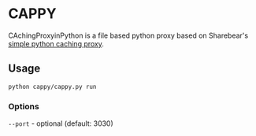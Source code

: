 # CAPPY

CAchingProxyinPython is a file based python proxy based on Sharebear's
[simple python caching proxy](http://sharebear.co.uk/blog/2009/09/17/very-simple-python-caching-proxy/).


## Usage

```python cappy/cappy.py run```

### Options
```--port``` - optional (default: 3030)
